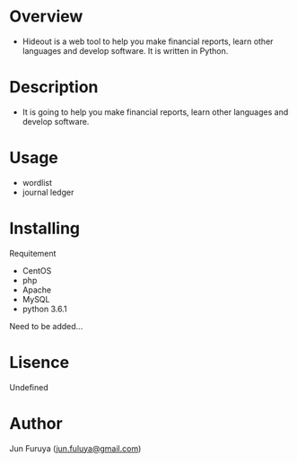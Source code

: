 # Overview
- Hideout is a web tool to help you make financial reports, learn other languages and develop software. It is written in Python.

# Description
- It is going to help you make financial reports, learn other languages and develop software.

# Usage

- wordlist
- journal ledger

# Installing

Requitement
- CentOS
- php
- Apache
- MySQL
- python 3.6.1

Need to be added...

# Lisence

Undefined

# Author

Jun Furuya (jun.fuluya@gmail.com)
